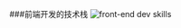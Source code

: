 ###前端开发的技术栈
![front-end dev skills](https://raw.githubusercontent.com/dwqs/fedHandlebook/master/images/front-end-skills.png)
